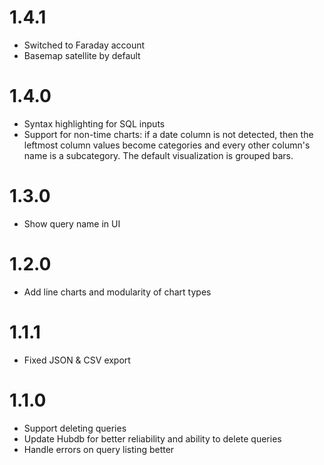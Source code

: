 # 1.4.1

* Switched to Faraday account
* Basemap satellite by default

# 1.4.0

* Syntax highlighting for SQL inputs
* Support for non-time charts: if a date column is not detected,
  then the leftmost column values become categories and every other
  column's name is a subcategory. The default visualization is grouped
  bars.

# 1.3.0

* Show query name in UI

# 1.2.0

* Add line charts and modularity of chart types

# 1.1.1

* Fixed JSON & CSV export

# 1.1.0

* Support deleting queries
* Update Hubdb for better reliability and ability to delete queries
* Handle errors on query listing better

